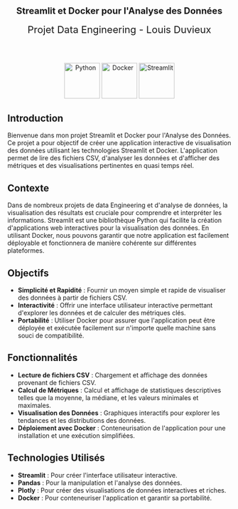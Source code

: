 <h2 align="center" style="font-size: 20px;">Streamlit et Docker pour l'Analyse des Données</h2>

<div align="center" style="font-size: 22px;">Projet Data Engineering - Louis Duvieux</div>

<br><br>

<p align="center">
  <img src="https://icon.icepanel.io/Technology/svg/Python.svg" alt="Python" height="80">
  <img src="https://icon.icepanel.io/Technology/svg/Docker.svg" alt="Docker" height="80">
  <img src="https://icon.icepanel.io/Technology/svg/Streamlit.svg" alt="Streamlit" height="80">
</p>

## Introduction

Bienvenue dans mon projet Streamlit et Docker pour l'Analyse des Données. Ce projet a pour objectif de créer une application interactive de visualisation des données utilisant les technologies Streamlit et Docker. L'application permet de lire des fichiers CSV, d'analyser les données et d'afficher des métriques et des visualisations pertinentes en quasi temps réel.

## Contexte

Dans de nombreux projets de data Engineering et d'analyse de données, la visualisation des résultats est cruciale pour comprendre et interpréter les informations. Streamlit est une bibliothèque Python qui facilite la création d'applications web interactives pour la visualisation des données. En utilisant Docker, nous pouvons garantir que notre application est facilement déployable et fonctionnera de manière cohérente sur différentes plateformes.

## Objectifs

- **Simplicité et Rapidité** : Fournir un moyen simple et rapide de visualiser des données à partir de fichiers CSV.
- **Interactivité** : Offrir une interface utilisateur interactive permettant d'explorer les données et de calculer des métriques clés.
- **Portabilité** : Utiliser Docker pour assurer que l'application peut être déployée et exécutée facilement sur n'importe quelle machine sans souci de compatibilité.

## Fonctionnalités 

- **Lecture de fichiers CSV** : Chargement et affichage des données provenant de fichiers CSV.
- **Calcul de Métriques** : Calcul et affichage de statistiques descriptives telles que la moyenne, la médiane, et les valeurs minimales et maximales.
- **Visualisation des Données** : Graphiques interactifs pour explorer les tendances et les distributions des données.
- **Déploiement avec Docker** : Conteneurisation de l'application pour une installation et une exécution simplifiées.

## Technologies Utilisés

- **Streamlit** : Pour créer l'interface utilisateur interactive.
- **Pandas** : Pour la manipulation et l'analyse des données.
- **Plotly** : Pour créer des visualisations de données interactives et riches.
- **Docker** : Pour conteneuriser l'application et garantir sa portabilité.